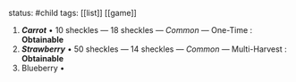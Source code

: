 status: #child 
tags: [[list]] [[game]] 
1. ***Carrot*** • 10 sheckles — 18 sheckles — *Common* — One-Time : **Obtainable**
2. ***Strawberry*** • 50 sheckles — 14 sheckles — *Common* — Multi-Harvest : **Obtainable** 
3. Blueberry • 